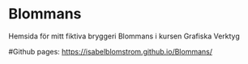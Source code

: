 # Blommans
Hemsida för mitt fiktiva bryggeri Blommans i kursen Grafiska Verktyg

#Github pages: 
https://isabelblomstrom.github.io/Blommans/
